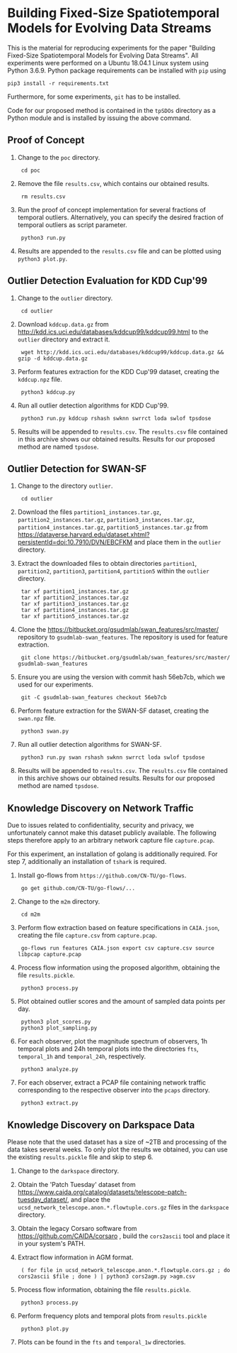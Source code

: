 Building Fixed-Size Spatiotemporal Models for Evolving Data Streams
===================================================================

This is the material for reproducing experiments for the paper "Building
Fixed-Size Spatiotemporal Models for Evolving Data Streams". All experiments
were performed on a Ubuntu 18.04.1 Linux system using Python 3.6.9. Python
package requirements can be installed with `pip` using

    pip3 install -r requirements.txt

Furthermore, for some experiments, `git` has to be installed.

Code for our proposed method is contained in the `tpSDOs` directory as a Python
module and is installed by issuing the above command.

Proof of Concept
----------------

1. Change to the `poc` directory.

        cd poc

2. Remove the file `results.csv`, which contains our obtained
   results.

        rm results.csv

3. Run the proof of concept implementation for several fractions of temporal
   outliers. Alternatively, you can specify the desired fraction of temporal
   outliers as script parameter.

        python3 run.py

4. Results are appended to the `results.csv` file and can be plotted using
   `python3 plot.py`.

Outlier Detection Evaluation for KDD Cup'99
-------------------------------------------

1. Change to the `outlier` directory.

        cd outlier

2. Download `kddcup.data.gz` from http://kdd.ics.uci.edu/databases/kddcup99/kddcup99.html
   to the `outlier` directory and extract it.

        wget http://kdd.ics.uci.edu/databases/kddcup99/kddcup.data.gz && gzip -d kddcup.data.gz

3. Perform features extraction for the KDD Cup'99 dataset, creating the
   `kddcup.npz` file.

        python3 kddcup.py

4. Run all outlier detection algorithms for KDD Cup'99.

        python3 run.py kddcup rshash swknn swrrct loda swlof tpsdose

5. Results will be appended to `results.csv`. The `results.csv` file contained
   in this archive shows our obtained results. Results for our proposed method
   are named `tpsdose`.

Outlier Detection for SWAN-SF
-----------------------------

1. Change to the directory `outlier`.

        cd outlier

2. Download the files  `partition1_instances.tar.gz`,  `partition2_instances.tar.gz`, 
   `partition3_instances.tar.gz`,  `partition4_instances.tar.gz`, 
   `partition5_instances.tar.gz` from
   https://dataverse.harvard.edu/dataset.xhtml?persistentId=doi:10.7910/DVN/EBCFKM
   and place them in the `outlier` directory.

3. Extract the downloaded files to obtain directories `partition1`, `partition2`,
   `partition3`, `partition4`, `partition5` within the `outlier` directory.

        tar xf partition1_instances.tar.gz
        tar xf partition2_instances.tar.gz
        tar xf partition3_instances.tar.gz
        tar xf partition4_instances.tar.gz
        tar xf partition5_instances.tar.gz

4. Clone the https://bitbucket.org/gsudmlab/swan_features/src/master/ repository
   to `gsudmlab-swan_features`. The repository is used for feature extraction.

        git clone https://bitbucket.org/gsudmlab/swan_features/src/master/ gsudmlab-swan_features

5. Ensure you are using the version with commit hash 56eb7cb, which we used
   for our experiments.

        git -C gsudmlab-swan_features checkout 56eb7cb

6. Perform feature extraction for the SWAN-SF dataset, creating the `swan.npz`
   file.

        python3 swan.py

7. Run all outlier detection algorithms for SWAN-SF.

        python3 run.py swan rshash swknn swrrct loda swlof tpsdose

8. Results will be appended to `results.csv`. The `results.csv` file contained
   in this archive shows our obtained results. Results for our proposed method
   are named `tpsdose`.

Knowledge Discovery on Network Traffic
--------------------------------------

Due to issues related to confidentiality, security and privacy, we unfortunately
cannot make this dataset publicly available. The following steps therefore
apply to an arbitrary network capture file `capture.pcap`.

For this experiment, an installation of golang is additionally required. For
step 7, additionally an installation of `tshark` is required.

1. Install go-flows from `https://github.com/CN-TU/go-flows`.

        go get github.com/CN-TU/go-flows/...

2. Change to the `m2m` directory.

        cd m2m

3. Perform flow extraction based on feature specifications in `CAIA.json`,
   creating the file `capture.csv` from `capture.pcap`.

        go-flows run features CAIA.json export csv capture.csv source libpcap capture.pcap

4. Process flow information using the proposed algorithm, obtaining the
   file `results.pickle`.

        python3 process.py

5. Plot obtained outlier scores and the amount of sampled data points per day.

        python3 plot_scores.py
        python3 plot_sampling.py

6. For each observer, plot the magnitude spectrum of observers, 1h temporal
   plots and 24h temporal plots into the directories `fts`, `temporal_1h`
   and `temporal_24h`, respectively.

        python3 analyze.py

7. For each observer, extract a PCAP file containing network traffic
   corresponding to the respective observer into the `pcaps` directory.

        python3 extract.py

Knowledge Discovery on Darkspace Data
-------------------------------------

Please note that the used dataset has a size of ~2TB and processing of the data
takes several weeks. To only plot the results we obtained, you can use the
existing `results.pickle` file and skip to step 6.

1. Change to the `darkspace` directory.

2. Obtain the 'Patch Tuesday' dataset from
   https://www.caida.org/catalog/datasets/telescope-patch-tuesday_dataset/,
   and place the `ucsd_network_telescope.anon.*.flowtuple.cors.gz` files in
   the `darkspace` directory.

3. Obtain the legacy Corsaro software from https://github.com/CAIDA/corsaro ,
   build the `cors2ascii` tool and place it in your system's PATH.

4. Extract flow information in AGM format.

        ( for file in ucsd_network_telescope.anon.*.flowtuple.cors.gz ; do cors2ascii $file ; done ) | python3 cors2agm.py >agm.csv

5. Process flow information, obtaining the file `results.pickle`.

        python3 process.py

6. Perform frequency plots and temporal plots from `results.pickle`

        python3 plot.py

7. Plots can be found in the `fts` and `temporal_1w` directories.
